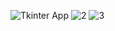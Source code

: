 ![Tkinter App](https://user-images.githubusercontent.com/99592187/174624192-7abeaaa1-1d50-4529-85f0-0773f0682db9.jpg)
![2](https://user-images.githubusercontent.com/99592187/174624194-c34e653f-cdf2-44c9-88a8-483f2b316863.jpg)
![3](https://user-images.githubusercontent.com/99592187/174624189-65c49bf1-49ed-4160-8e17-5c28ef6285f2.jpg)


